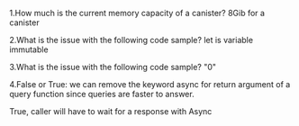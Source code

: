 1.How much is the current memory capacity of a canister?
8Gib for a canister

2.What is the issue with the following code sample?
let is variable immutable

3.What is the issue with the following code sample?
"0"

4.False or True: we can remove the keyword async for return argument of a query function since queries are faster to answer.

True, caller will have to wait for a response with Async
